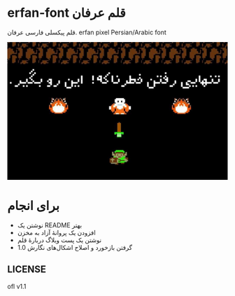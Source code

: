 # erfan-font قلم عرفان
قلم پیکسلی فارسی عرفان. erfan pixel Persian/Arabic font

![picture](take_this.jpg)

# برای انجام
- نوشتن یک README بهتر
- افزودن یک پروانهٔ آزاد به مخزن
- نوشتن یک پست وبلاگ دربارهٔ قلم
- گرفتن بازخورد و اصلاح اشکال‌های نگارش 1.0

## LICENSE
ofl v1.1
